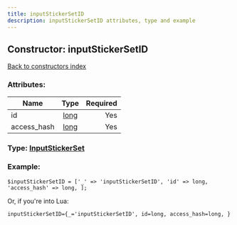 ```yaml
---
title: inputStickerSetID
description: inputStickerSetID attributes, type and example
---
```

## Constructor: inputStickerSetID  
[Back to constructors index](index.md)



### Attributes:

| Name     |    Type       | Required |
|----------|:-------------:|---------:|
|id|[long](../types/long.md) | Yes|
|access\_hash|[long](../types/long.md) | Yes|



### Type: [InputStickerSet](../types/InputStickerSet.md)


### Example:

```
$inputStickerSetID = ['_' => 'inputStickerSetID', 'id' => long, 'access_hash' => long, ];
```  

Or, if you're into Lua:  


```
inputStickerSetID={_='inputStickerSetID', id=long, access_hash=long, }

```



